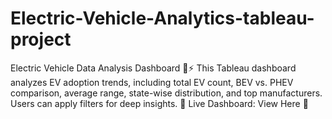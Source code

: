 # Electric-Vehicle-Analytics-tableau-project
Electric Vehicle Data Analysis Dashboard 🚗⚡ This Tableau dashboard analyzes EV adoption trends, including total EV count, BEV vs. PHEV comparison, average range, state-wise distribution, and top manufacturers. Users can apply filters for deep insights.  🔗 Live Dashboard: View Here 🚀
